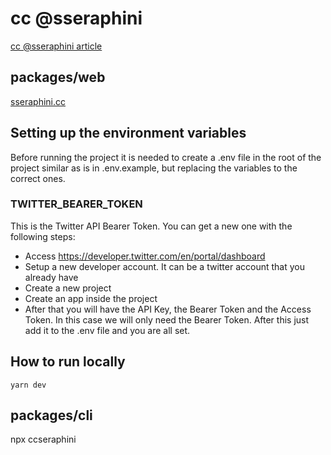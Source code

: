 # cc @sseraphini

[cc @sseraphini article](https://sibelius.substack.com/p/cc-sseraphini)

## packages/web

[sseraphini.cc](http://sseraphini.cc/)

## Setting up the environment variables

Before running the project it is needed to create a .env file in the root of the project similar as is in .env.example, but replacing the variables to the correct ones.

### TWITTER_BEARER_TOKEN

This is the Twitter API Bearer Token. You can get a new one with the following steps:

- Access https://developer.twitter.com/en/portal/dashboard
- Setup a new developer account. It can be a twitter account that you already have
- Create a new project
- Create an app inside the project
- After that you will have the API Key, the Bearer Token and the Access Token. In this case we will only need the Bearer Token. After this just add it to the .env file and you are all set.

## How to run locally

```
yarn dev
```

## packages/cli

npx ccseraphini
